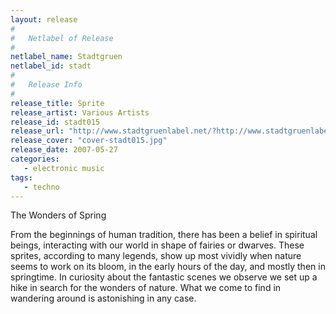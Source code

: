 ```yaml
---
layout: release
#
#   Netlabel of Release
#
netlabel_name: Stadtgruen
netlabel_id: stadt
#
#   Release Info
#
release_title: Sprite
release_artist: Various Artists
release_id: stadt015
release_url: "http://www.stadtgruenlabel.net/?http://www.stadtgruenlabel.net/index.php?locator=releases&id=36"
release_cover: "cover-stadt015.jpg"
release_date: 2007-05-27
categories:
   - electronic music
tags:
   - techno
---
```

The Wonders of Spring

From the beginnings of human tradition, there has been a belief in spiritual beings, interacting with our world in shape of fairies or dwarves. These sprites, according to many legends, show up most vividly when nature seems to work on its bloom, in the early hours of the day, and mostly then in springtime. In curiosity about the fantastic scenes we observe we set up a hike in search for the wonders of nature. What we come to find in wandering around is astonishing in any case.